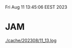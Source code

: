 Fri Aug 11 13:45:06 EEST 2023
# JAM
<a href='./cache/202308/11_13.log'>./cache/202308/11_13.log</a>
